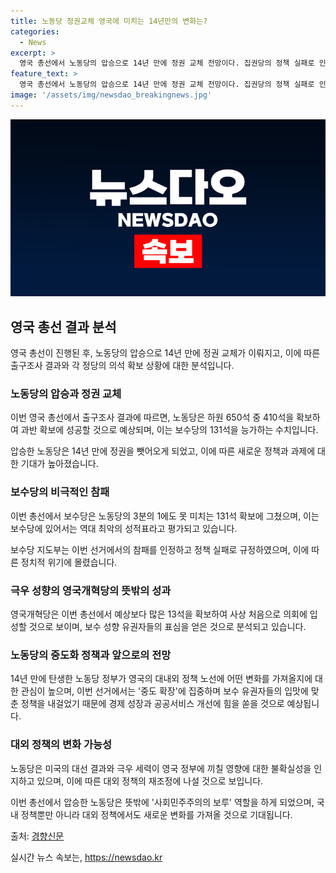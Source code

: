 ```yaml
---
title: 노동당 정권교체 영국에 미치는 14년만의 변화는?
categories:
  - News
excerpt: >
  영국 총선에서 노동당의 압승으로 14년 만에 정권 교체 전망이다. 집권당의 정책 실패로 인한 시민들의 분노가 표출된 결과로, 보수당은 최악의 참패를 기록하며 정치적 위기에 몰렸다. 노동당은 하원 650석 중 410석을 확보해 3배 이상으로 예상되는데 이는 보수당보다 큰 결과다. 이번 선거는 노동당에 대한 기대보다 보수당에 대한 실망이 반영된 결과로, 정권 교체를 통한 변화에 대한 기대가 높다. 14년간 축적된 불만이 폭발한 결과로 분석되며, 보수당은 경제난과 정책 실패 등으로 심판을 받았다. 경제정책과 공공서비스 개선에 집중할 것으로 전망되는 노동당은 대내외 정책에 중요한 변화를 가져올 것으로 예상된다.
feature_text: >
  영국 총선에서 노동당의 압승으로 14년 만에 정권 교체 전망이다. 집권당의 정책 실패로 인한 시민들의 분노가 표출된 결과로, 보수당은 최악의 참패를 기록하며 정치적 위기에 몰렸다. 노동당은 하원 650석 중 410석을 확보해 3배 이상으로 예상되는데 이는 보수당보다 큰 결과다. 이번 선거는 노동당에 대한 기대보다 보수당에 대한 실망이 반영된 결과로, 정권 교체를 통한 변화에 대한 기대가 높다. 14년간 축적된 불만이 폭발한 결과로 분석되며, 보수당은 경제난과 정책 실패 등으로 심판을 받았다. 경제정책과 공공서비스 개선에 집중할 것으로 전망되는 노동당은 대내외 정책에 중요한 변화를 가져올 것으로 예상된다.
image: '/assets/img/newsdao_breakingnews.jpg'
---
```


<p><img src="/assets/img/newsdao_breakingnews.jpg" alt="pcversion 속보" /></p>

<h2 data-ke-size="size26">영국 총선 결과 분석</h2>

<p data-ke-size="size16">영국 총선이 진행된 후, 노동당의 압승으로 14년 만에 정권 교체가 이뤄지고, 이에 따른 출구조사 결과와 각 정당의 의석 확보 상황에 대한 분석입니다.</p>

<h3><b>노동당의 압승과 정권 교체</b></h3>

<p data-ke-size="size16">이번 영국 총선에서 출구조사 결과에 따르면, 노동당은 하원 650석 중 410석을 확보하여 과반 확보에 성공할 것으로 예상되며, 이는 보수당의 131석을 능가하는 수치입니다.</p>

<p data-ke-size="size16">압승한 노동당은 14년 만에 정권을 뺏어오게 되었고, 이에 따른 새로운 정책과 과제에 대한 기대가 높아졌습니다.</p>

<h3><b>보수당의 비극적인 참패</b></h3>

<p data-ke-size="size16">이번 총선에서 보수당은 노동당의 3분의 1에도 못 미치는 131석 확보에 그쳤으며, 이는 보수당에 있어서는 역대 최악의 성적표라고 평가되고 있습니다.</p>

<p data-ke-size="size16">보수당 지도부는 이번 선거에서의 참패를 인정하고 정책 실패로 규정하였으며, 이에 따른 정치적 위기에 몰렸습니다.</p>

<h3><b>극우 성향의 영국개혁당의 뜻밖의 성과</b></h3>

<p data-ke-size="size16">영국개혁당은 이번 총선에서 예상보다 많은 13석을 확보하여 사상 처음으로 의회에 입성할 것으로 보이며, 보수 성향 유권자들의 표심을 얻은 것으로 분석되고 있습니다.</p>

<h3><b>노동당의 중도화 정책과 앞으로의 전망</b></h3>

<p data-ke-size="size16">14년 만에 탄생한 노동당 정부가 영국의 대내외 정책 노선에 어떤 변화를 가져올지에 대한 관심이 높으며, 이번 선거에서는 '중도 확장'에 집중하며 보수 유권자들의 입맛에 맞춘 정책을 내걸었기 때문에 경제 성장과 공공서비스 개선에 힘을 쏟을 것으로 예상됩니다.</p>

<h3><b>대외 정책의 변화 가능성</b></h3>

<p data-ke-size="size16">노동당은 미국의 대선 결과와 극우 세력이 영국 정부에 끼칠 영향에 대한 불확실성을 인지하고 있으며, 이에 따른 대외 정책의 재조정에 나설 것으로 보입니다.</p>

<p data-ke-size="size16">이번 총선에서 압승한 노동당은 뜻밖에 '사회민주주의의 보루' 역할을 하게 되었으며, 국내 정책뿐만 아니라 대외 정책에서도 새로운 변화를 가져올 것으로 기대됩니다.</p>

<p>출처: <a href="https://www.khan.co.kr/world/europe-russia/article/202407051149001">경향신문</a></p>
실시간 뉴스 속보는, <a href="https://newsdao.kr" rel="dofollow">https://newsdao.kr</a>



